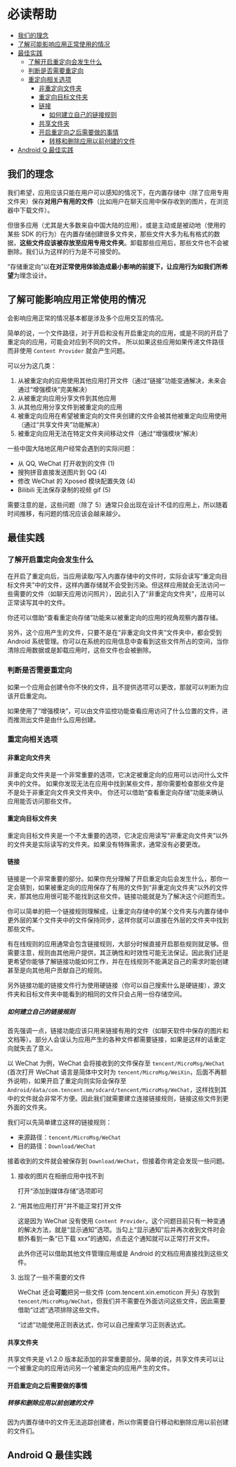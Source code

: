 # 必读帮助

<!-- TOC depthFrom:2 -->

- [我们的理念](#我们的理念)
- [了解可能影响应用正常使用的情况](#了解可能影响应用正常使用的情况)
- [最佳实践](#最佳实践)
    - [了解开启重定向会发生什么](#了解开启重定向会发生什么)
    - [判断是否需要重定向](#判断是否需要重定向)
    - [重定向相关选项](#重定向相关选项)
        - [非重定向文件夹](#非重定向文件夹)
        - [重定向目标文件夹](#重定向目标文件夹)
        - [链接](#链接)
            - [如何建立自己的链接规则](#如何建立自己的链接规则)
        - [共享文件夹](#共享文件夹)
        - [开启重定向之后需要做的事情](#开启重定向之后需要做的事情)
            - [转移和删除应用以前创建的文件](#转移和删除应用以前创建的文件)
- [Android Q 最佳实践](#android-q-最佳实践)

<!-- /TOC -->

## 我们的理念

我们希望，应用应该只能在用户可以感知的情况下，在内置存储中（除了应用专用文件夹）保存**对用户有用的文件**（比如用户在聊天应用中保存收到的图片，在浏览器中下载文件）。

但很多应用（尤其是大多数来自中国大陆的应用），或是主动或是被动地（使用的某些 SDK 的行为）在内置存储创建很多文件夹，那些文件大多为私有格式的数据，**这些文件应该被存放至应用专用文件夹**。卸载那些应用后，那些文件也不会被删除。我们认为这样的行为是不可接受的。

“存储重定向”以**在对正常使用体验造成最小影响的前提下，让应用行为如我们所希望**为理念设计。

## 了解可能影响应用正常使用的情况

会影响应用正常的情况基本都是涉及多个应用交互的情况。

简单的说，一个文件路径，对于开启和没有开启重定向的应用，或是不同的开启了重定向的应用，可能会对应到不同的文件。
所以如果这些应用如果传递文件路径而非使用 `Content Provider` 就会产生问题。

可以分为这几类：

1. 从被重定向的应用使用其他应用打开文件（通过“链接”功能变通解决，未来会通过“增强模块”完美解决）
2. 从被重定向应用分享文件到其他应用
3. 从其他应用分享文件到被重定向的应用
4. 被重定向应用在希望被重定向的文件夹创建的文件会被其他被重定向应用使用（通过“共享文件夹”功能解决）
5. 被重定向应用无法在特定文件夹间移动文件（通过“增强模块”解决）

一些中国大陆地区用户经常会遇到的实际问题：

* 从 QQ, WeChat 打开收到的文件 (1)
* 搜狗拼音直接发送图片到 QQ (4)
* 修改 WeChat 的 Xposed 模块配置失效 (4)
* Bilibili 无法保存录制的视频 gif (5)

需要注意的是，这些问题（除了 5）通常只会出现在设计不佳的应用上，所以随着时间推移，有问题的情况应该会越来越少。

## 最佳实践

### 了解开启重定向会发生什么

在开启了重定向后，当应用读取/写入内置存储中的文件时，实际会读写“重定向目标文件夹”中的文件，这样内置存储就不会受到污染。但这样应用就会无法访问一些需要的文件（如聊天应用访问照片），因此引入了“非重定向文件夹”，应用可以正常读写其中的文件。

你还可以借助“查看重定向存储”功能来以被重定向的应用的视角观察内置存储。

另外，这个应用产生的文件，只要不是在“非重定向文件夹”文件夹中，都会受到 Android 系统管理。你可以在系统的应用信息中查看到这些文件所占的空间，当你清除应用数据或是卸载应用时，这些文件也会被删除。



### 判断是否需要重定向

如果一个应用会创建令你不快的文件，且不提供选项可以更改，那就可以判断为应该开启重定向。

如果使用了“增强模块”，可以由文件监控功能查看应用访问了什么位置的文件，进而推测出文件是由什么应用创建。

### 重定向相关选项

#### 非重定向文件夹

非重定向文件夹是一个非常重要的选项，它决定被重定向的应用可以访问什么文件夹中的文件。
如果你发现无法在应用中找到某些文件，那你需要检查那些文件是不是处于非重定向文件夹文件夹中。
你还可以借助“查看重定向存储”功能来确认应用能否访问那些文件。

#### 重定向目标文件夹

重定向目标文件夹是一个不太重要的选项，它决定应用读写“非重定向文件夹”以外的文件夹是实际读写的文件夹。如果没有特殊需求，通常没有必要更改。

#### 链接

链接是一个非常重要的部分。如果你充分理解了开启重定向后会发生什么，那你一定会猜到，如果被重定向的应用保存了有用的文件到“非重定向文件夹”以外的文件夹，那其他应用很可能不能找到这些文件。链接功能就是为了解决这个问题而生。

你可以简单的把一个链接规则理解成，让重定向存储中的某个文件夹与内置存储中更外层的某个文件夹中的文件保持同步，这样你就可以直接在外层的文件夹中找到那些文件。

有在线规则的应用通常会包含链接规则，大部分时候直接开启那些规则就足够。但需要注意，规则由其他用户提供，其正确性和时效性可能无法保证。因此我们还是更希望你能够了解链接功能如何工作，并在在线规则不能满足自己的需求时能创建甚至是向其他用户贡献自己的规则。

另外链接功能的链接文件行为使用硬链接（你可以自己搜索什么是硬链接），源文件夹和目标文件夹中能看到的相同的文件只会占用一份存储空间。

##### 如何建立自己的链接规则

首先强调一点，链接功能应该只用来链接有用的文件（如聊天软件中保存的图片和文档等）。部分人会误认为应用产生的各种文件都需要链接，如果是这样的话重定向就失去了意义。

以 WeChat 为例，WeChat 会将接收到的文件保存至 `tencent/MicroMsg/WeChat` (首次打开 WeChat 语言是简体中文时为 `tencent/MicroMsg/WeiXin`，后面不再额外说明)，如果开启了重定向则实际会保存至 `Android/data/com.tencent.mm/sdcard/tencent/MicroMsg/WeChat`，这样找到其中的文件就会非常不方便。因此我们就需要建立连接链接规则，链接这些文件到更外面的文件夹。

我们可以先简单建立这样的链接规则：

* 来源路径：`tencent/MicroMsg/WeChat`
* 目的路径：`Download/WeChat`

接着收到的文件就会被保存到 `Download/WeChat`，但接着你肯定会发现一些问题。

1. 接收的图片在相册应用中找不到

   打开“添加到媒体存储”选项即可

2. “用其他应用打开”并不能正常打开文件
  
   这是因为 WeChat 没有使用 `Content Provider`。这个问题目前只有一种变通的解决方法，就是“显示通知”选项。当勾上“显示通知”后并再次收到文件时会额外看到一条“已下载 xxx”的通知，点击这个通知就可以正常打开文件。
   
   此外你还可以借助其他文件管理应用或是 Android 的文档应用直接找到这些文件。

3. 出现了一些不需要的文件

   WeChat 还会**可能**把另一些文件 (com.tencent.xin.emoticon 开头) 存放到 `tencent/MicroMsg/WeChat`，但我们并不需要在外面访问这些文件，因此需要借助“过滤”选项排除这些文件。

   “过滤”功能使用正则表达式，你可以自己搜索学习正则表达式。

#### 共享文件夹

共享文件夹是 v1.2.0 版本起添加的非常重要部分。简单的说，共享文件夹可以让一个被重定向的应用访问另一个被重定向的应用产生的文件。

#### 开启重定向之后需要做的事情

##### 转移和删除应用以前创建的文件

因为内置存储中的文件无法追踪创建者，所以你需要自行移动和删除应用以前创建的文件们。

## Android Q 最佳实践
